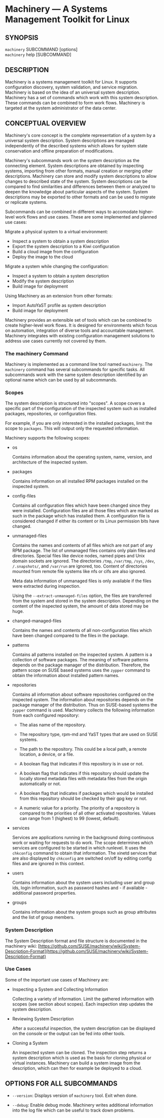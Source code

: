 # Machinery — A Systems Management Toolkit for Linux
<!--

General procedure:

1. Add the short description of a new command into the COMMANDS section
2. Copy the subcommand-template.1.md to machinery-SUBCOMMAND.1.md
3. Insert your description in your machinery-SUBCOMMAND.1.md file

-->


## SYNOPSIS

`machinery` SUBCOMMAND \[options\] <br>
`machinery` help [SUBCOMMAND]


## DESCRIPTION

Machinery is a systems management toolkit for Linux. It supports configuration
discovery, system validation, and service migration. Machinery is based on the
idea of an universal system description. Machinery has a set of commands which
work with this system description. These commands can be combined to form work
flows. Machinery is targeted at the system administrator of the data center.


## CONCEPTUAL OVERVIEW

Machinery's core concept is the complete representation of a system by a
universal system description.
System descriptions are managed independently of the described
systems which allows for system state conservation and offline preparation of
modifications.

Machinery's subcommands work on the system description as the connecting
element.
System descriptions are obtained by inspecting systems, importing from other
formats, manual creation or merging other descriptions.
Machinery can store and modify system descriptions to allow changes to
described state of the system.
System descriptions can be compared to find similarities and differences
between them or analyzed to deepen the knowledge about particular aspects of
the system.
System descriptions may be exported to other formats and can be used to
migrate or replicate systems.

Subcommands can be combined in different ways to accomodate higher-level work
flows and use cases.
These are some implemented and planned use cases:

Migrate a physical system to a virtual environment:

  - Inspect a system to obtain a system description
  - Export the system description to a Kiwi configuration
  - Build a cloud image from the configuration
  - Deploy the image to the cloud

Migrate a system while changing the configuration:

  - Inspect a system to obtain a system description
  - Modify the system description
  - Build image for deployment

Using Machinery as an extension from other formats:

  - Import AutoYaST profile as system description
  - Build image for deployment

Machinery provides an extensible set of tools which can be combined to create
higher-level work flows.
It is designed for environments which focus on automation, integration
of diverse tools and accountable management.
Machinery integrates with existing configuration management solutions to
address use cases currently not covered by them.

### The machinery Command

Machinery is implemented as a command line tool named `machinery`. The
`machinery` command has several subcommands for specific tasks. All
subcommands work with the same system description identified by an optional
name which can be used by all subcommands.


### Scopes

The system description is structured into "scopes". A scope covers a specific
part of the configuration of the inspected system such as installed packages,
repositories, or configuration files.

For example, if you are only interested in the installed packages, limit the
scope to `packages`. This will output only the requested information.

Machinery supports the following scopes:

* os

  Contains information about the operating system, name, version, and
  architecture of the inspected system.

* packages

  Contains information on all installed RPM packages installed on the
  inspected system.

* config-files

  Contains all configuration files which have been changed since they were
  installed.
  Configuration files are all those files which are marked as such in the
  package which has installed them. A configuration file is considered changed
  if either its content or its Linux permission bits have changed.

* unmanaged-files

  Contains the names and contents of all files which are not part of any RPM
  package. The list of unmanaged files contains only plain files and
  directories. Special files like device nodes, named pipes and Unix domain
  sockets are ignored. The directories `/tmp`,  `/var/tmp`, `/sys`, `/dev`,
  `/.snapshots/`, and `/var/run` are ignored, too. Content of directories
  mounted from remote file systems like nfs or cifs are also ignored.

  Meta data information of unmanaged files is only available if the files were
  extracted during inspection.

  Using the `--extract-unmanaged-files` option, the files are transferred from
  the system and stored in the system description. Depending on the content of
  the inspected system, the amount of data stored may be huge.

* changed-managed-files

  Contains the names and contents of all non-configuration files which have
  been changed compared to the files in the package.

* patterns

  Contains all patterns installed on the inspected system. A pattern is a
  collection of software packages.
  The meaning of software patterns depends on the package manager of the
  distribution. Therefore, the pattern scope on SUSE based systems uses the
  `zypper` command to obtain the information about installed pattern names.

* repositories

  Contains all information about software repositories configured on the
  inspected system. The information about repositories depends on the package
  manager of the distribution. Thus on SUSE-based systems the `zypper` command
  is used. Machinery collects the following information from each configured repository:

  - The alias name of the repository.

  - The repository type, rpm-md and YaST types that are used on SUSE systems.

  - The path to the repository. This could be a local path, a remote location,
    a device, or a file.

  - A boolean flag that indicates if this repository is in use or not.

  - A boolean flag that indicates if this repository should update the locally
    stored metadata files with metadata files from the origin automatically or
    not.

  - A boolean flag that indicates if packages which would be installed from
    this repository should be checked by their gpg key or not.

  - A numeric value for a priority. The priority of a repository is compared
    to the priorities of all other activated repositories. Values can
    range from 1 (highest) to 99 (lowest, default).

* services

  Services are applications running in the background doing continuous work
  or waiting for requests to do work.
  The scope determines which services are configured to be started in which
  runlevel. It uses the `chkconfig` command to obtain that information.
  The xinetd services that are also displayed by `chkconfig` are switched
  on/off by editing config files and are ignored in this context.

* users

  Contains information about the system users including user and group ids,
  login information, such as password hashes and - if available - additional
  password properties.

* groups

  Contains information about the system groups such as group attributes and the
  list of group members.

### System Description

The System Description format and file structure is documented in the machinery wiki: [https://github.com/SUSE/machinery/wiki/System-Description-Format](https://github.com/SUSE/machinery/wiki/System-Description-Format)



### Use Cases

Some of the important use cases of Machinery are:

* Inspecting a System and Collecting Information

  Collecting a variety of information. Limit the gathered
  information with scopes (see section about scopes). Each inspection step
  updates the system description.

* Reviewing System Description

  After a successful inspection, the system description can be displayed on
  the console or the output can be fed into other tools.

* Cloning a System

  An inspected system can be cloned. The inspection step returns a system
  description which is used as the basis for cloning physical or virtual
  instances. Machinery can build a system image from the description, which
  can then for example be deployed to a cloud.


## OPTIONS FOR ALL SUBCOMMANDS
<!--- These are 'global' options of machinery -->

  * `--version`:
    Displays version of `machinery` tool. Exit when done.

  * `--debug`:
    Enable debug mode. Machinery writes additional information into the log
    file which can be useful to track down problems.

